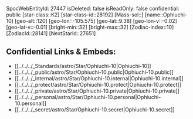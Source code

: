 ﻿---
location:
- 9.38
- 105.575
- 120
tags:
- astro/Star
type: Star
---

SpocWebEntityId: 27447
isDeleted: false
isReadOnly: false
confidential: public
[star-class::K2]
[star-class-id::28192]
[Mass-sol::]
[name::Ophiuchi-10]
[geo-alt::120]
[geo-lon::-105.575]
[geo-lat::9.38]
[geo-lon-v::-0.02]
[geo-lat-v::-0.01]
[bright-min::32]
[bright-max::32]
[Zodiac-index::10]
[ZodiacId::28141]
[NextStarId::27651]



## Confidential Links & Embeds: 
- [[../../../_Standards/astro/Star/Ophiuchi-10|Ophiuchi-10]] 
- [[../../../_public/astro/Star/Ophiuchi-10.public|Ophiuchi-10.public]] 
- [[../../../_internal/astro/Star/Ophiuchi-10.internal|Ophiuchi-10.internal]] 
- [[../../../_protect/astro/Star/Ophiuchi-10.protect|Ophiuchi-10.protect]] 
- [[../../../_private/astro/Star/Ophiuchi-10.private|Ophiuchi-10.private]] 
- [[../../../_personal/astro/Star/Ophiuchi-10.personal|Ophiuchi-10.personal]] 
- [[../../../_secret/astro/Star/Ophiuchi-10.secret|Ophiuchi-10.secret]] 
